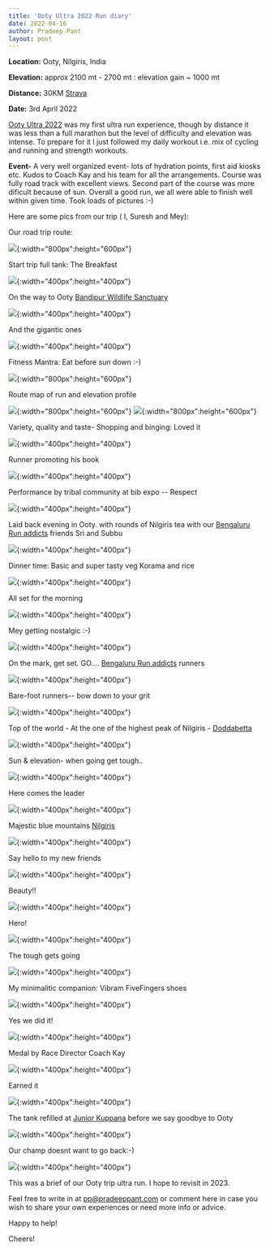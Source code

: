 ```yaml
---
title: 'Ooty Ultra 2022 Run diary'
date: 2022-04-16
author: Pradeep Pant
layout: post
---
```


**Location:** Ooty, Nilgiris, India

**Elevation:** approx 2100 mt - 2700 mt : elevation gain ~ 1000 mt

**Distance:** 30KM [Strava](https://www.strava.com/activities/6927215764)

**Date:** 3rd April 2022

[Ooty Ultra 2022](https://ootyultra.kfita.in/) was my first ultra run experience, though by distance it was less than a full marathon but the level of difficulty and elevation was intense.
To prepare for it I just followed my daily workout i.e. mix of cycling and running and strength workouts. 

**Event-** A very well organized event- lots of hydration points, first aid kiosks etc. Kudos to Coach Kay and his team for all the arrangements. Course was fully road track with excellent views. Second part of the course was more dificult because of sun. 
Overall a good run, we all were able to finish well within given time. Took loads of pictures :-) 

Here are some pics from our trip ( I, Suresh and Mey):

Our road trip route:


![](/data/images/travel/ooty_ultra_trip_2022/blr-ooty-route.png){:width="800px":height="600px"}

Start trip full tank: The Breakfast

![](/data/images/travel/ooty_ultra_trip_2022/ooty_ultra_2022_pic1.jpg){:width="400px":height="400px"}


On the way to Ooty [Bandipur Wildlife Sanctuary](https://en.wikipedia.org/wiki/Bandipur_National_Park) 


![](/data/images/travel/ooty_ultra_trip_2022/ooty_ultra_2022_pic21.jpg){:width="400px":height="400px"}


And the gigantic ones


![](/data/images/travel/ooty_ultra_trip_2022/ooty_ultra_2022_pic39.jpg){:width="400px":height="400px"}


Fitness Mantra: Eat before sun down :-)


![](/data/images/travel/ooty_ultra_trip_2022/ooty_ultra_2022_pic10.jpg){:width="800px":height="600px"}


Route map of run and elevation profile

![](/data/images/travel/ooty_ultra_trip_2022/ooty_ultra_2022_pic13.jpg){:width="800px":height="600px"}
![](/data/images/travel/ooty_ultra_trip_2022/elevation_profile.png){:width="800px":height="600px"}

Variety, quality and taste- Shopping and binging: Loved it


![](/data/images/travel/ooty_ultra_trip_2022/ooty_ultra_2022_pic22.jpg){:width="400px":height="400px"}


Runner promoting his book 


![](/data/images/travel/ooty_ultra_trip_2022/ooty_ultra_2022_pic23.jpg){:width="400px":height="400px"}


Performance by tribal community at bib expo -- Respect


![](/data/images/travel/ooty_ultra_trip_2022/ooty_ultra_2022_pic31.jpg){:width="400px":height="400px"}


Laid back evening in Ooty. with rounds of Nilgiris tea with our [Bengaluru Run addicts](https://www.runaddicts.in/) friends Sri and Subbu


![](/data/images/travel/ooty_ultra_trip_2022/ooty_ultra_2022_pic15.jpg){:width="400px":height="400px"}


Dinner time: Basic and super tasty veg Korama and rice


![](/data/images/travel/ooty_ultra_trip_2022/ooty_ultra_2022_pic2.jpg){:width="400px":height="400px"}


All set for the morning 


![](/data/images/travel/ooty_ultra_trip_2022/ooty_ultra_2022_pic33.jpg){:width="400px":height="400px"}


Mey getting nostalgic :-)


![](/data/images/travel/ooty_ultra_trip_2022/ooty_ultra_2022_pic11.jpg){:width="400px":height="400px"}


On the mark, get set. GO.... [Bengaluru Run addicts](https://www.runaddicts.in/) runners


![](/data/images/travel/ooty_ultra_trip_2022/ooty_ultra_2022_pic3.jpg){:width="400px":height="400px"}



Bare-foot runners-- bow down to your grit


![](/data/images/travel/ooty_ultra_trip_2022/ooty_ultra_2022_pic5.jpg){:width="400px":height="400px"}


Top of the world - At the one of the highest peak of Nilgiris - [Doddabetta](https://nilgiris.nic.in/tourist-place/doddabetta-ooty)


![](/data/images/travel/ooty_ultra_trip_2022/ooty_ultra_2022_pic7.jpg){:width="400px":height="400px"}


Sun & elevation- when going get tough.. 


![](/data/images/travel/ooty_ultra_trip_2022/ooty_ultra_2022_pic4.jpg){:width="400px":height="400px"}


Here comes the leader 


![](/data/images/travel/ooty_ultra_trip_2022/ooty_ultra_2022_pic26.jpg){:width="400px":height="400px"}


Majestic blue mountains [Nilgiris](https://nilgiris.nic.in/)


![](/data/images/travel/ooty_ultra_trip_2022/ooty_ultra_2022_pic27.jpg){:width="400px":height="400px"}


Say hello to my new friends 


![](/data/images/travel/ooty_ultra_trip_2022/ooty_ultra_2022_pic29.jpg){:width="400px":height="400px"}


Beauty!!


![](/data/images/travel/ooty_ultra_trip_2022/ooty_ultra_2022_pic34.jpg){:width="400px":height="400px"}


Hero! 


![](/data/images/travel/ooty_ultra_trip_2022/ooty_ultra_2022_pic35.jpg){:width="400px":height="400px"}


The tough gets going 


![](/data/images/travel/ooty_ultra_trip_2022/ooty_ultra_2022_pic14.jpg){:width="400px":height="400px"}


My minimalitic companion: Vibram FiveFingers shoes


![](/data/images/travel/ooty_ultra_trip_2022/ooty_ultra_2022_pic40.jpg){:width="400px":height="400px"}


Yes we did it!


![](/data/images/travel/ooty_ultra_trip_2022/ooty_ultra_2022_pic37.jpg){:width="400px":height="400px"}


Medal by Race Director Coach Kay


![](/data/images/travel/ooty_ultra_trip_2022/ooty_ultra_2022_pic42.jpg){:width="400px":height="400px"}


Earned it


![](/data/images/travel/ooty_ultra_trip_2022/ooty_ultra_2022_pic6.jpg){:width="400px":height="400px"}


The tank refilled at [Junior Kuppana](https://www.tripadvisor.in/Restaurant_Review-g297679-d17778553-Reviews-Junior_Kuppanna_Ooty-Ooty_Udhagamandalam_The_Nilgiris_District_Tamil_Nadu.html) before we say goodbye to Ooty 


![](/data/images/travel/ooty_ultra_trip_2022/ooty_ultra_2022_pic9.jpg){:width="400px":height="400px"}


Our champ doesnt want to go back:-)


![](/data/images/travel/ooty_ultra_trip_2022/ooty_ultra_2022_pic12.jpg){:width="400px":height="400px"}




This was a brief of our Ooty trip ultra run. I hope to revisit in 2023. 


Feel free to write in at [pp@pradeeppant.com](mailto:pp@pradeeppant.com) or comment here in case you wish to share your own experiences or need more info or advice.



Happy to help! 


Cheers!

